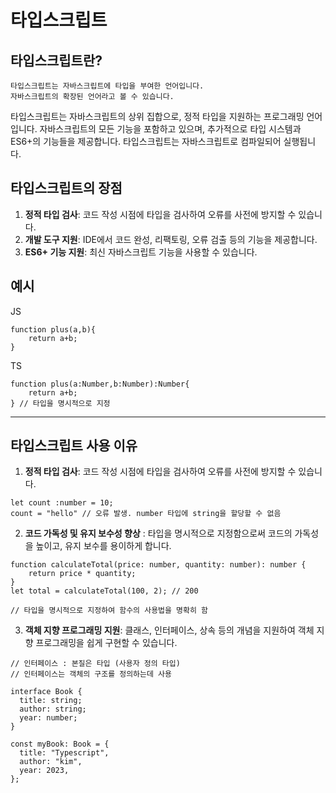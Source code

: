 # 타입스크립트

## 타입스크립트란?

```
타입스크립트는 자바스크립트에 타입을 부여한 언어입니다.
자바스크립트의 확장된 언어라고 볼 수 있습니다.
```

타입스크립트는 자바스크립트의 상위 집합으로, 정적 타입을 지원하는 프로그래밍 언어입니다. 자바스크립트의 모든 기능을 포함하고 있으며, 추가적으로 타입 시스템과 ES6+의 기능들을 제공합니다. 타입스크립트는 자바스크립트로 컴파일되어 실행됩니다.

## 타입스크립트의 장점

1. **정적 타입 검사**: 코드 작성 시점에 타입을 검사하여 오류를 사전에 방지할 수 있습니다.
2. **개발 도구 지원**: IDE에서 코드 완성, 리팩토링, 오류 검출 등의 기능을 제공합니다.
3. **ES6+ 기능 지원**: 최신 자바스크립트 기능을 사용할 수 있습니다.

## 예시

JS

```
function plus(a,b){
    return a+b;
}
```

TS

```
function plus(a:Number,b:Number):Number{
    return a+b;
} // 타입을 명시적으로 지정
```

---

## 타입스크립트 사용 이유

1. **정적 타입 검사**: 코드 작성 시점에 타입을 검사하여 오류를 사전에 방지할 수 있습니다.

```
let count :number = 10;
count = "hello" // 오류 발생. number 타입에 string을 할당할 수 없음

```

2. **코드 가독성 및 유지 보수성 향상** : 타입을 명시적으로 지정함으로써 코드의 가독성을 높이고, 유지 보수를 용이하게 합니다.

```
function calculateTotal(price: number, quantity: number): number {
    return price * quantity;
}
let total = calculateTotal(100, 2); // 200

// 타입을 명시적으로 지정하여 함수의 사용법을 명확히 함

```

3. **객체 지향 프로그래밍 지원**: 클래스, 인터페이스, 상속 등의 개념을 지원하여 객체 지향 프로그래밍을 쉽게 구현할 수 있습니다.

```
// 인터페이스 : 본질은 타입 (사용자 정의 타입)
// 인터페이스는 객체의 구조를 정의하는데 사용

interface Book {
  title: string;
  author: string;
  year: number;
}

const myBook: Book = {
  title: "Typescript",
  author: "kim",
  year: 2023,
};

```

